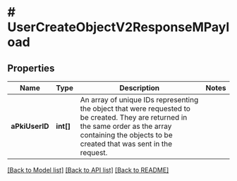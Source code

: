 # # UserCreateObjectV2ResponseMPayload

## Properties

Name | Type | Description | Notes
------------ | ------------- | ------------- | -------------
**aPkiUserID** | **int[]** | An array of unique IDs representing the object that were requested to be created.  They are returned in the same order as the array containing the objects to be created that was sent in the request. |

[[Back to Model list]](../../README.md#models) [[Back to API list]](../../README.md#endpoints) [[Back to README]](../../README.md)
